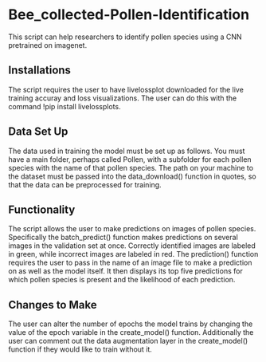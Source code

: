 # Bee_collected-Pollen-Identification
This script can help researchers to identify pollen species using a CNN pretrained on imagenet.

## Installations

The script requires the user to have livelossplot downloaded for the live training accuray and loss visualizations. The user can do this with the command !pip install livelossplots.

## Data Set Up

The data used in training the model must be set up as follows. You must have a main folder, perhaps called Pollen, with a subfolder for each pollen species with the name of that pollen species. The path on your machine to the dataset must be passed into the data_download() function in quotes, so that the data can be preprocessed for training.

## Functionality

The script allows the user to make predictions on images of pollen species. Specifically the batch_predict() function makes predictions on several images in the validation set at once. Correctly identified images are labeled in green, while incorrect images are labeled in red. The prediction() function requires the user to pass in the name of an image file to make a prediction on as well as the model itself. It then displays its top five predictions for which pollen species is present and the likelihood of each prediction.

## Changes to Make

The user can alter the number of epochs the model trains by changing the value of the epoch variable in the create_model() function. Additionally the user can comment out the data augmentation layer in the create_model() function if they would like to train without it. 
